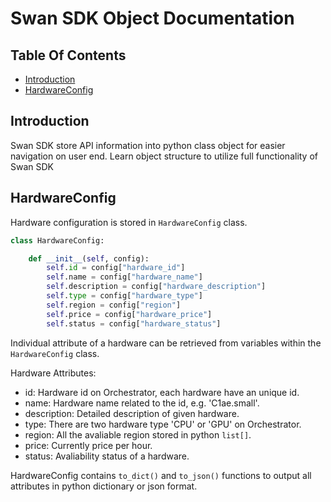 # Swan SDK Object Documentation <!-- omit in toc -->

## Table Of Contents<!-- omit in toc -->
- [Introduction](#introduction)
- [HardwareConfig](#hardwareconfig)

## Introduction

Swan SDK store API information into python class object for easier navigation on user end. Learn object structure to utilize full functionality of Swan SDK

## HardwareConfig

Hardware configuration is stored in `HardwareConfig` class.

```python
class HardwareConfig:

    def __init__(self, config):
        self.id = config["hardware_id"]
        self.name = config["hardware_name"]
        self.description = config["hardware_description"]
        self.type = config["hardware_type"]
        self.region = config["region"]
        self.price = config["hardware_price"]
        self.status = config["hardware_status"]
```

Individual attribute of a hardware can be retrieved from variables within the `HardwareConfig` class.

Hardware Attributes:
- id: Hardware id on Orchestrator, each hardware have an unique id.
- name: Hardware name related to the id, e.g. 'C1ae.small'.
- description: Detailed description of given hardware. 
- type: There are two hardware type 'CPU' or 'GPU' on Orchestrator.
- region: All the avaliable region stored in python `list[]`.
- price: Currently price per hour.
- status: Avaliability status of a hardware. 

HardwareConfig contains `to_dict()` and `to_json()` functions to output all attributes in python dictionary or json format.
